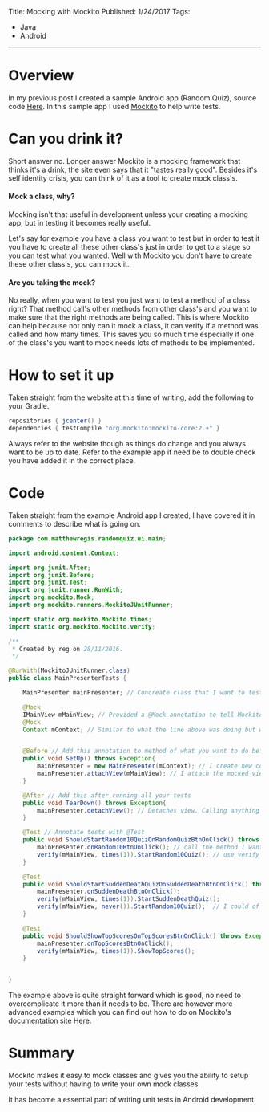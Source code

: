 Title: Mocking with Mockito
Published: 1/24/2017
Tags: 
- Java
- Android
---
# Overview

In my previous post I created a sample Android app (Random Quiz), source code [Here](https://github.com/reggieray/Random-Quiz). In this sample app I used [Mockito](http://site.mockito.org/) to help write tests.

# Can you drink it?

Short answer no. Longer answer Mockito is a mocking framework that thinks it's a drink, the site even says that it "tastes really good". Besides it's self identity crisis, you can think of it as a tool to create mock class's. 

#### Mock a class, why?

Mocking isn't that useful in development unless your creating a mocking app, but in testing it becomes really useful.

Let's say for example you have a class you want to test but in order to test it you have to create all these other class's just in order to get to a stage so you can test what you wanted. Well with Mockito you don't have to create these other class's, you can mock it.

#### Are you taking the mock?

No really, when you want to test you just want to test a method of a class right? That method call's other methods from other class's and you want to make sure that the right methods are being called. This is where Mockito can help because not only can it mock a class, it can verify if a method was called and how many times. This saves you so much time especially if one of the class's you want to mock needs lots of methods to be implemented. 

# How to set it up

Taken straight from the website at this time of writing, add the following to your Gradle.

```java
repositories { jcenter() }
dependencies { testCompile "org.mockito:mockito-core:2.+" }
```

Always refer to the website though as things do change and you always want to be up to date. Refer to the example app if need be to double check you have added it in the correct place.

# Code

Taken straight from the example Android app I created, I have covered it in comments to describe what is going on.

```java
package com.matthewregis.randomquiz.ui.main;

import android.content.Context;

import org.junit.After;
import org.junit.Before;
import org.junit.Test;
import org.junit.runner.RunWith;
import org.mockito.Mock;
import org.mockito.runners.MockitoJUnitRunner;

import static org.mockito.Mockito.times;
import static org.mockito.Mockito.verify;

/**
 * Created by reg on 28/11/2016.
 */

@RunWith(MockitoJUnitRunner.class)
public class MainPresenterTests {

    MainPresenter mainPresenter; // Concreate class that I want to test

    @Mock
    IMainView mMainView; // Provided a @Mock annotation to tell Mockito to create a mock object of this interface class
    @Mock
    Context mContext; // Similar to what the line above was doing but with Context which is used for many things like get resources


    @Before // Add this annotation to method of what you want to do before anything of the tests are run. You want to setup your classes here
    public void SetUp() throws Exception{ 
        mainPresenter = new MainPresenter(mContext); // I create new concrete class of MainPresenter to test
        mainPresenter.attachView(mMainView); // I attach the mocked view
    }

    @After // Add this after running all your tests
    public void TearDown() throws Exception{
        mainPresenter.detachView(); // Detaches view. Calling anything in the presenter that calls the view after this should throw a error 
    }

    @Test // Annotate tests with @Test 
    public void ShouldStartRandom10QuizOnRandomQuizBtnOnClick() throws Exception { // Used self descriptive names even though it is long winded you can pretty much guess what it should do
        mainPresenter.onRandom10BtnOnClick(); // call the method I want to test
        verify(mMainView, times(1)).StartRandom10Quiz(); // use verify on the mocked view to verifiy that the right method was called and called only once.
    }

    @Test
    public void ShouldStartSuddenDeathQuizOnSuddenDeathBtnOnClick() throws Exception {
        mainPresenter.onSuddenDeathBtnOnClick();
        verify(mMainView, times(1)).StartSuddenDeathQuiz();
        verify(mMainView, never()).StartRandom10Quiz();  // I could of also added this to test no other methods were called using never()
    }

    @Test
    public void ShouldShowTopScoresOnTopScoresBtnOnClick() throws Exception {
        mainPresenter.onTopScoresBtnOnClick();
        verify(mMainView, times(1)).ShowTopScores();
    }


}
```

The example above is quite straight forward which is good, no need to overcomplicate it more than it needs to be. There are however more advanced examples which you can find out how to do on Mockito's documentation site [Here](https://static.javadoc.io/org.mockito/mockito-core/2.6.8/org/mockito/Mockito.html).


# Summary

Mockito makes it easy to mock classes and gives you the ability to setup your tests without having to write your own mock classes.

It has become a essential part of writing unit tests in Android development.